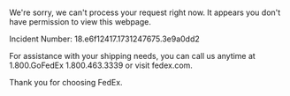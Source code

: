  	


 	

We're sorry, we can't process your request right now. It appears you don't have permission to view this webpage.


Incident Number: 18.e6f12417.1731247675.3e9a0dd2





For assistance with your shipping needs, you can call us anytime at 1.800.GoFedEx 1.800.463.3339 or visit fedex.com.




Thank you for choosing FedEx.